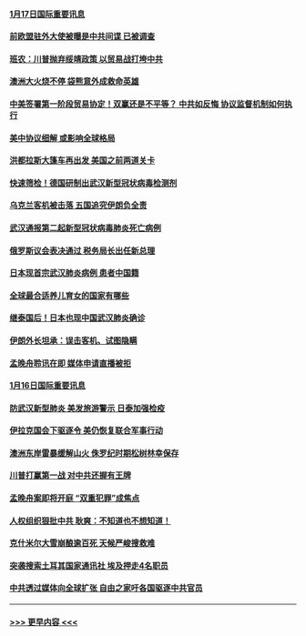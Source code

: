 #### [1月17日国际重要讯息](../pages/prog202/a102754803.md?t=01171822) 
#### [前欧盟驻外大使被曝是中共间谍 已被调查](../pages/prog202/a102754719.md?t=01171822) 
#### [班农：川普抛弃绥靖政策 以贸易战打垮中共](../pages/prog202/a102754679.md?t=01171822) 
#### [澳洲大火烧不停 袋熊意外成救命英雄](../pages/prog202/a102754614.md?t=01171822) 
#### [中美签署第一阶段贸易协定！双赢还是不平等？ 中共如反悔 协议监督机制如何执行](../pages/prog202/a102754464.md?t=01171822) 
#### [美中协议细解 或影响全球格局](../pages/prog202/a102754450.md?t=01171822) 
#### [洪都拉斯大篷车再出发 美国之前两道关卡](../pages/prog202/a102754430.md?t=01171822) 
#### [快速筛检！德国研制出武汉新型冠状病毒检测剂](../pages/prog202/a102754330.md?t=01171822) 
#### [乌克兰客机被击落 五国追究伊朗负全责](../pages/prog202/a102754374.md?t=01171822) 
#### [武汉通报第二起新型冠状病毒肺炎死亡病例](../pages/prog202/a102754298.md?t=01171822) 
#### [俄罗斯议会表决通过 税务局长出任新总理](../pages/prog202/a102754288.md?t=01171822) 
#### [日本现首宗武汉肺炎病例 患者中国籍](../pages/prog202/a102754250.md?t=01171822) 
#### [全球最合适养儿育女的国家有哪些](../pages/prog202/a102754198.md?t=01171822) 
#### [继泰国后！日本也现中国武汉肺炎确诊](../pages/prog202/a102754064.md?t=01171822) 
#### [伊朗外长坦承：误击客机、试图隐瞒](../pages/prog202/a102754062.md?t=01171822) 
#### [孟晚舟聆讯在即 媒体申请直播被拒](../pages/prog202/a102754058.md?t=01171822) 
#### [1月16日国际重要讯息](../pages/prog202/a102754054.md?t=01171822) 
#### [防武汉新型肺炎 美发旅游警示 日泰加强检疫](../pages/prog202/a102753986.md?t=01171822) 
#### [伊拉克国会下驱逐令 美仍恢复联合军事行动](../pages/prog202/a102753975.md?t=01171822) 
#### [澳洲东岸雷暴缓解山火 侏罗纪时期松树林幸保存](../pages/prog202/a102753943.md?t=01171822) 
#### [川普打赢第一战 对中共还握有王牌](../pages/prog202/a102753874.md?t=01171822) 
#### [孟晚舟案即将开庭 “双重犯罪”成焦点](../pages/prog202/a102753891.md?t=01171822) 
#### [人权组织狠批中共 耿爽：不知道也不想知道！](../pages/prog202/a102753872.md?t=01171822) 
#### [克什米尔大雪崩酿逾百死 天候严峻搜救难](../pages/prog202/a102753837.md?t=01171822) 
#### [突袭搜索土耳其国家通讯社 埃及押走4名职员](../pages/prog202/a102753805.md?t=01171822) 
#### [中共透过媒体向全球扩张 自由之家吁各国驱逐中共官员](../pages/prog202/a102753798.md?t=01171822) 

----
#### [ >>> 更早内容 <<< ](../indexes/prog202-earlier.md)
